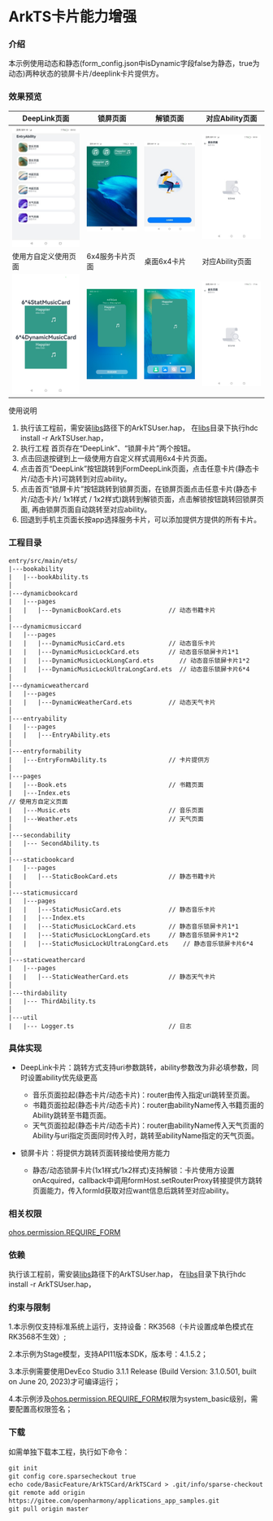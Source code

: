 # ArkTS卡片能力增强

### 介绍

本示例使用动态和静态(form_config.json中isDynamic字段false为静态，true为动态)两种状态的锁屏卡片/deeplink卡片提供方。

### 效果预览

|DeepLink页面|锁屏页面|解锁页面|对应Ability页面|
|-------|-------|-------|-------|
|![FormDeepLink](screenshots/device/FormDeepLink.jpeg)|![lock](screenshots/device/lock.jpeg)|![unlock](screenshots/device/unlock.jpeg)|![music](screenshots/device/music.jpeg)|
|使用方自定义使用页面|6x4服务卡片页面|桌面6x4卡片|对应Ability页面|
|![users](screenshots/device/users.png)|![addCard](screenshots/device/addCard.png)|![desktopCard](screenshots/device/desktopCard.png)|![music](screenshots/device/music2.png)|

使用说明
1. 执行该工程前，需安装[libs](./libs)路径下的ArkTSUser.hap， 在[libs](./libs)目录下执行hdc install -r ArkTSUser.hap，
2. 执行工程 首页存在“DeepLink”、“锁屏卡片”两个按钮。
3. 点击回退按键到上一级使用方自定义样式调用6x4卡片页面。
4. 点击首页“DeepLink”按钮跳转到FormDeepLink页面，点击任意卡片(静态卡片/动态卡片)可跳转到对应ability。
5. 点击首页“锁屏卡片”按钮跳转到锁屏页面，在锁屏页面点击任意卡片(静态卡片/动态卡片/ 1x1样式 / 1x2样式)跳转到解锁页面，点击解锁按钮跳转回锁屏页面, 再由锁屏页面自动跳转至对应ability。
6. 回退到手机主页面长按app选择服务卡片，可以添加提供方提供的所有卡片。

### 工程目录
```
entry/src/main/ets/			
|---bookability
|   |---bookAbility.ts
│      
|---dynamicbookcard
|   |---pages
|   |	|---DynamicBookCard.ets				// 动态书籍卡片
│          
|---dynamicmusiccard							
|   |---pages
|   |	|---DynamicMusicCard.ets			// 动态音乐卡片
|   |	|---DynamicMusicLockCard.ets		// 动态音乐锁屏卡片1*1
|   |	|---DynamicMusicLockLongCard.ets       // 动态音乐锁屏卡片1*2
|   |	|---DynamicMusicLockUltraLongCard.ets  // 动态音乐锁屏卡片6*4
│
|---dynamicweathercard
|   |---pages
|   |	|---DynamicWeatherCard.ets 			// 动态天气卡片				
│          
|---entryability							
|   |---pages
|   |	|---EntryAbility.ets				
│      
|---entryformability
|   |---EntryFormAbility.ts					// 卡片提供方
│      
|---pages
|   |---Book.ets							// 书籍页面
|   |---Index.ets                                                       // 使用方自定义页面
|   |---Music.ets							// 音乐页面
|   |---Weather.ets							// 天气页面
│
|---secondability
|   |--- SecondAbility.ts					
│      
|---staticbookcard							
|   |---pages
|   |	|---StaticBookCard.ets				// 静态书籍卡片
│         
|---staticmusiccard
|   |---pages
|   |	|---StaticMusicCard.ets				// 静态音乐卡片
|	|	|---Index.ets
|   |	|---StaticMusicLockCard.ets			// 静态音乐锁屏卡片1*1
|   |	|---StaticMusicLockLongCard.ets		// 静态音乐锁屏卡片1*2
|   |	|---StaticMusicLockUltraLongCard.ets    // 静态音乐锁屏卡片6*4
│          
|---staticweathercard							
|   |---pages
|   |	|---StaticWeatherCard.ets			// 静态天气卡片
│          
|---thirdability
|   |--- ThirdAbility.ts
│      
|---util
|   |--- Logger.ts							// 日志
```

### 具体实现
+ DeepLink卡片：跳转方式支持uri参数跳转，ability参数改为非必填参数，同时设置ability优先级更高
  + 音乐页面拉起(静态卡片/动态卡片)：router由传入指定uri跳转至页面。
  + 书籍页面拉起(静态卡片/动态卡片)：router由abilityName传入书籍页面的Ability跳转至书籍页面。
  + 天气页面拉起(静态卡片/动态卡片)：router由abilityName传入天气页面的Ability与uri指定页面同时传入时，跳转至abilityName指定的天气页面。

+ 锁屏卡片：将提供方跳转页面转接给使用方能力
  + 静态/动态锁屏卡片(1x1样式/1x2样式)支持解锁：卡片使用方设置onAcquired，callback中调用formHost.setRouterProxy转接提供方跳转页面能力，传入formId获取对应want信息后跳转至对应ability。

### 相关权限

[ohos.permission.REQUIRE_FORM](https://gitee.com/openharmony/docs/blob/master/zh-cn/application-dev/security/permission-list.md#ohospermissionrequire_form)

### 依赖

执行该工程前，需安装[libs](./libs)路径下的ArkTSUser.hap， 在[libs](./libs)目录下执行hdc install -r ArkTSUser.hap，

### 约束与限制

1.本示例仅支持标准系统上运行，支持设备：RK3568（卡片设置成单色模式在RK3568不生效）;

2.本示例为Stage模型，支持API11版本SDK，版本号：4.1.5.2； 

3.本示例需要使用DevEco Studio 3.1.1 Release (Build Version: 3.1.0.501, built on June 20, 2023)才可编译运行；

4.本示例涉及[ohos.permission.REQUIRE_FORM](https://gitee.com/openharmony/docs/blob/master/zh-cn/application-dev/security/permission-list.md#ohospermissionrequire_form)权限为system_basic级别，需要配置高权限签名；

### 下载
如需单独下载本工程，执行如下命令：

```
git init
git config core.sparsecheckout true
echo code/BasicFeature/ArkTSCard/ArkTSCard > .git/info/sparse-checkout
git remote add origin https://gitee.com/openharmony/applications_app_samples.git
git pull origin master
```